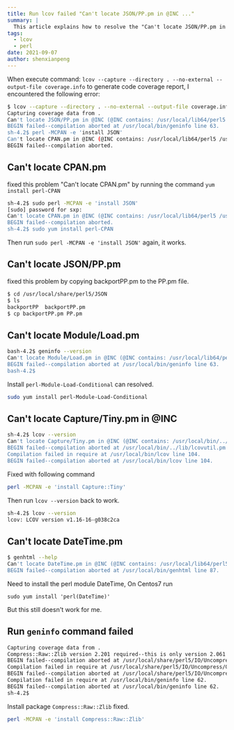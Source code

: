 ```yaml
---
title: Run lcov failed "Can't locate JSON/PP.pm in @INC ..."
summary: |
  This article explains how to resolve the "Can't locate JSON/PP.pm in @INC ..." error when running lcov, including installing missing Perl modules.
tags:
  - lcov
  - perl
date: 2021-09-07
author: shenxianpeng
---
```


When execute command: `lcov --capture --directory . --no-external --output-file coverage.info` to generate code coverage report, I encountered the following error:

```bash
$ lcov --capture --directory . --no-external --output-file coverage.info
Capturing coverage data from .
Can't locate JSON/PP.pm in @INC (@INC contains: /usr/local/lib64/perl5 /usr/local/share/perl5 /usr/lib64/perl5/vendor_perl /usr/share/perl5/vendor_perl /usr/lib64/perl5 /usr/share/perl5 .) at /usr/local/bin/geninfo line 63.
BEGIN failed--compilation aborted at /usr/local/bin/geninfo line 63.
sh-4.2$ perl -MCPAN -e 'install JSON'
Can't locate CPAN.pm in @INC (@INC contains: /usr/local/lib64/perl5 /usr/local/share/perl5 /usr/lib64/perl5/vendor_perl /usr/share/perl5/vendor_perl /usr/lib64/perl5 /usr/share/perl5 .).
BEGIN failed--compilation aborted.
```


## Can't locate CPAN.pm

fixed this problem "Can't locate CPAN.pm" by running the command `yum install perl-CPAN`

```bash
sh-4.2$ sudo perl -MCPAN -e 'install JSON'
[sudo] password for sxp:
Can't locate CPAN.pm in @INC (@INC contains: /usr/local/lib64/perl5 /usr/local/share/perl5 /usr/lib64/perl5/vendor_perl /usr/share/perl5/vendor_perl /usr/lib64/perl5 /usr/share/perl5 .).
BEGIN failed--compilation aborted.
sh-4.2$ sudo yum install perl-CPAN
```

Then run `sudo perl -MCPAN -e 'install JSON'` again, it works.

## Can't locate JSON/PP.pm

fixed this problem by copying backportPP.pm to the PP.pm file.

```bash
$ cd /usr/local/share/perl5/JSON
$ ls
backportPP  backportPP.pm
$ cp backportPP.pm PP.pm
```

## Can't locate Module/Load.pm

```bash
bash-4.2$ geninfo --version
Can't locate Module/Load.pm in @INC (@INC contains: /usr/local/lib64/perl5 /usr/local/share/perl5 /usr/lib64/perl5/vendor_perl /usr/share/perl5/vendor_perl /usr/lib64/perl5 /usr/share/perl5 .) at /usr/local/bin/geninfo line 63.
BEGIN failed--compilation aborted at /usr/local/bin/geninfo line 63.
bash-4.2$
```

Install `perl-Module-Load-Conditional` can resolved.

```bash
sudo yum install perl-Module-Load-Conditional
```

## Can't locate Capture/Tiny.pm in @INC

```bash
sh-4.2$ lcov --version
Can't locate Capture/Tiny.pm in @INC (@INC contains: /usr/local/bin/../lib /usr/local/lib64/perl5 /usr/local/share/perl5 /usr/lib64/perl5/vendor_perl /usr/share/perl5/vendor_perl /usr/lib64/perl5 /usr/share/perl5 .) at /usr/local/bin/../lib/lcovutil.pm line 13.
BEGIN failed--compilation aborted at /usr/local/bin/../lib/lcovutil.pm line 13.
Compilation failed in require at /usr/local/bin/lcov line 104.
BEGIN failed--compilation aborted at /usr/local/bin/lcov line 104.
```

Fixed with following command

```bash
perl -MCPAN -e 'install Capture::Tiny'
```

Then run `lcov --version` back to work.

```bash
sh-4.2$ lcov --version
lcov: LCOV version v1.16-16-g038c2ca
```

## Can't locate DateTime.pm

```bash
$ genhtml --help
Can't locate DateTime.pm in @INC (@INC contains: /usr/local/lib64/perl5 /usr/local/share/perl5 /usr/lib64/perl5/vendor_perl /usr/share/perl5/vendor_perl /usr/lib64/perl5 /usr/share/perl5 .) at /usr/local/bin/genhtml line 87.
BEGIN failed--compilation aborted at /usr/local/bin/genhtml line 87.
```

Need to install the perl module DateTime, On Centos7 run

`sudo yum install 'perl(DateTime)'`

But this still doesn't work for me.

## Run `geninfo` command failed

```bash
Capturing coverage data from .
Compress::Raw::Zlib version 2.201 required--this is only version 2.061 at /usr/local/share/perl5/IO/Uncompress/RawInflate.pm line 8.
BEGIN failed--compilation aborted at /usr/local/share/perl5/IO/Uncompress/RawInflate.pm line 8.
Compilation failed in require at /usr/local/share/perl5/IO/Uncompress/Gunzip.pm line 12.
BEGIN failed--compilation aborted at /usr/local/share/perl5/IO/Uncompress/Gunzip.pm line 12.
Compilation failed in require at /usr/local/bin/geninfo line 62.
BEGIN failed--compilation aborted at /usr/local/bin/geninfo line 62.
sh-4.2$
```

Install package `Compress::Raw::Zlib` fixed.

```bash
perl -MCPAN -e 'install Compress::Raw::Zlib'
```
